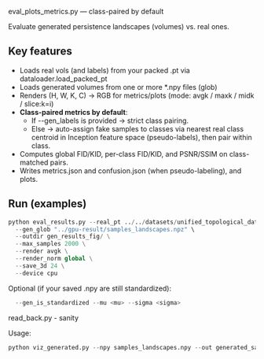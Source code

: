 eval_plots_metrics.py  — class-paired by default

Evaluate generated persistence landscapes (volumes) vs. real ones.

Key features
------------
- Loads real vols (and labels) from your packed .pt via dataloader.load_packed_pt
- Loads generated volumes from one or more *.npy files (glob)
- Renders (H, W, K, C) -> RGB for metrics/plots (mode: avgk / maxk / midk / slice:k=i)
- **Class-paired metrics by default**:
    * If --gen_labels is provided → strict class pairing.
    * Else → auto-assign fake samples to classes via nearest real class centroid
      in Inception feature space (pseudo-labels), then pair within class.
- Computes global FID/KID, per-class FID/KID, and PSNR/SSIM on class-matched pairs.
- Writes metrics.json and confusion.json (when pseudo-labeling), and plots.

Run (examples)
--------------
```python
python eval_results.py --real_pt ../../datasets/unified_topological_data_v6_semifast.pt \
  --gen_glob "../gpu-result/samples_landscapes.npz" \
  --outdir gen_results_fig/ \
  --max_samples 2000 \
  --render avgk \
  --render_norm global \
  --save_3d 24 \
  --device cpu     
```

Optional (if your saved .npy are still standardized):
```python
  --gen_is_standardized --mu <mu> --sigma <sigma>
```



read_back.py - sanity


Usage:

```python
python viz_generated.py --npy samples_landscapes.npy --out generated_samples
```